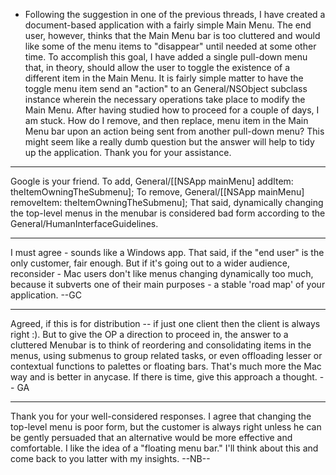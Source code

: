 

 
* Following the suggestion in one of the previous threads, I have created a document-based application with a fairly simple Main Menu.  The end user, however, thinks that the Main Menu bar is too cluttered and would like some of the menu items to "disappear" until needed at some other time.  To accomplish this goal, I have added a single pull-down menu that, in theory, should allow the user to toggle the existence of a different item in the Main Menu.  It is fairly simple matter to have the toggle menu item send an "action" to an General/NSObject subclass instance wherein the necessary operations take place to modify the Main Menu.  After having studied how to proceed for a couple of days, I am stuck.  How do I remove, and then replace, menu item in the Main Menu bar upon an action being sent from another pull-down menu?  This might seem like a really dumb question but the answer will help to tidy up the application.  Thank you for your assistance.


----

Google is your friend.
To add, General/[[NSApp mainMenu] addItem: theItemOwningTheSubmenu];
To remove, General/[[NSApp mainMenu] removeItem: theItemOwningTheSubmenu];
That said, dynamically changing the top-level menus in the menubar is considered bad form according to the General/HumanInterfaceGuidelines.

----

I must agree - sounds like a Windows app. That said, if the "end user" is the only customer, fair enough. But if it's going out to a wider audience, reconsider - Mac users don't like menus changing dynamically too much, because it subverts one of their main purposes - a stable 'road map' of your application. --GC

----

Agreed, if this is for distribution -- if just one client then the client is always right :). But to give the OP a direction to proceed in, the answer to a cluttered Menubar is to think of reordering and consolidating items in the menus, using submenus to group related tasks, or even offloading lesser or contextual functions to palettes or floating bars. That's much more the Mac way and is better in anycase. If there is time, give this approach a thought. -- GA

----

Thank you for your well-considered responses.  I agree that changing the top-level menu is poor form, but the customer is always right unless he can be gently persuaded that an alternative would be more effective and comfortable.  I like the idea of a "floating menu bar."  I'll think about this and come back to you latter with my insights.  --NB--
